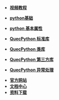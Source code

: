 <!-- docs/_sidebar.md -->

<!-- * [**QuecPython**](/) -->
<!-- * [](/) -->

* [**视频教程**](https://space.bilibili.com/491326023/channel/detail?cid=150963)
* [**python基础**](/zh-cn/python/)

* [**python 基本属性**](/zh-cn/api/pythonBasic.md)
* [**QuecPython 标准库**](/zh-cn/api/pythonStdlib.md)
* [**QuecPython 类库**](/zh-cn/api/QuecPythonClasslib.md)
* [**QuecPython 第三方库**](/zh-cn/api/QuecPythonThirdlib.md)
* [**QuecPython 异常处理**](/zh-cn/faq/)

<!--  * [**Wiki 首页 Home**](/) -->
* [**官方网站**](//python.quectel.com)
* [**文档中心**](//python.quectel.com/doc/)
* [**资料下载**](//python.quectel.com/download)